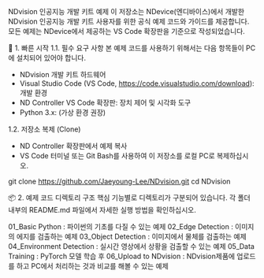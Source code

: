 NDvision 인공지능 개발 키트 예제
이 저장소는 NDevice(엔디바이스)에서 개발한 NDvision 인공지능 개발 키트 사용자를 위한 공식 예제 코드와 가이드를 제공합니다. 모든 예제는 NDevice에서 제공하는 VS Code 확장판을 기준으로 작성되었습니다.

🚀 1. 빠른 시작
1.1. 필수 요구 사항
본 예제 코드를 사용하기 위해서는 다음 항목들이 PC에 설치되어 있어야 합니다.

- NDvision 개발 키트 하드웨어
- Visual Studio Code (VS Code, https://code.visualstudio.com/download): 개발 환경
- ND Controller VS Code 확장판: 장치 제어 및 시각화 도구
- Python 3.x: (가상 환경 권장)

1.2. 저장소 복제 (Clone)
- ND Controller 확장판에서 예제 복사
- VS Code 터미널 또는 Git Bash를 사용하여 이 저장소를 로컬 PC로 복제하십시오.

git clone https://github.com/Jaeyoung-Lee/NDvision.git
cd NDvision

📦 2. 예제 코드 디렉토리 구조
핵심 기능별로 디렉토리가 구분되어 있습니다. 각 폴더 내부의 README.md 파일에서 자세한 실행 방법을 확인하십시오.

01_Basic Python	: 파이썬의 기초를 다질 수 있는 예제
02_Edge Detection	: 이미지의 에지를 검출하는 예제
03_Object Detection	: 이미지에서 물체를 검출하는 예제
04_Environment Detection	: 실시간 영상에서 상황을 검출할 수 있는 예제
05_Data Training	: PyTorch 모델 학습 후
06_Upload to NDvision : NDvision제품에 업로드를 하고 PC에서 처리하는 것과 비교를 해볼 수 있는 예제
